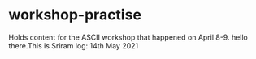 # workshop-practise
Holds content for the ASCII workshop that happened on April 8-9.
hello there.This is Sriram
log: 14th May 2021

